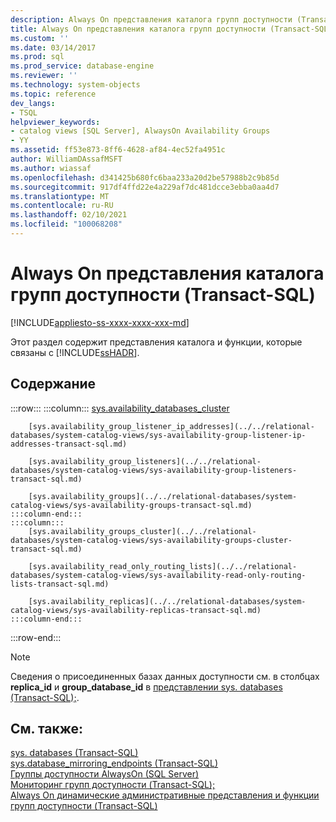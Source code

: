 ```yaml
---
description: Always On представления каталога групп доступности (Transact-SQL)
title: Always On представления каталога групп доступности (Transact-SQL) | Документация Майкрософт
ms.custom: ''
ms.date: 03/14/2017
ms.prod: sql
ms.prod_service: database-engine
ms.reviewer: ''
ms.technology: system-objects
ms.topic: reference
dev_langs:
- TSQL
helpviewer_keywords:
- catalog views [SQL Server], AlwaysOn Availability Groups
- YY
ms.assetid: ff53e873-8ff6-4628-af84-4ec52fa4951c
author: WilliamDAssafMSFT
ms.author: wiassaf
ms.openlocfilehash: d341425b680fc6baa233a20d2be57988b2c9b85d
ms.sourcegitcommit: 917df4ffd22e4a229af7dc481dcce3ebba0aa4d7
ms.translationtype: MT
ms.contentlocale: ru-RU
ms.lasthandoff: 02/10/2021
ms.locfileid: "100068208"
---
```

# <a name="always-on-availability-groups-catalog-views-transact-sql"></a>Always On представления каталога групп доступности (Transact-SQL)
[!INCLUDE[appliesto-ss-xxxx-xxxx-xxx-md](../../includes/appliesto-ss-xxxx-xxxx-xxx-md.md)]

  Этот раздел содержит представления каталога и функции, которые связаны с [!INCLUDE[ssHADR](../../includes/sshadr-md.md)].  
  
## <a name="in-this-section"></a>Содержание  

:::row:::
    :::column:::
        [sys.availability_databases_cluster](../../relational-databases/system-catalog-views/sys-availability-databases-cluster-transact-sql.md)

        [sys.availability_group_listener_ip_addresses](../../relational-databases/system-catalog-views/sys-availability-group-listener-ip-addresses-transact-sql.md)

        [sys.availability_group_listeners](../../relational-databases/system-catalog-views/sys-availability-group-listeners-transact-sql.md)

        [sys.availability_groups](../../relational-databases/system-catalog-views/sys-availability-groups-transact-sql.md)
    :::column-end:::
    :::column:::
        [sys.availability_groups_cluster](../../relational-databases/system-catalog-views/sys-availability-groups-cluster-transact-sql.md)

        [sys.availability_read_only_routing_lists](../../relational-databases/system-catalog-views/sys-availability-read-only-routing-lists-transact-sql.md)

        [sys.availability_replicas](../../relational-databases/system-catalog-views/sys-availability-replicas-transact-sql.md)
    :::column-end:::
:::row-end:::
  
> [!NOTE]  
> Сведения о присоединенных базах данных доступности см. в столбцах **replica_id** и **group_database_id** в [представлении sys. databases (Transact-SQL);](../../relational-databases/system-catalog-views/sys-databases-transact-sql.md).  
  
## <a name="see-also"></a>См. также:  
 [sys. databases (Transact-SQL)](sys-databases-transact-sql.md)   
 [sys.database_mirroring_endpoints (Transact-SQL)](sys-database-mirroring-endpoints-transact-sql.md)   
 [Группы доступности AlwaysOn (SQL Server)](../../database-engine/availability-groups/windows/always-on-availability-groups-sql-server.md)   
 [Мониторинг групп доступности (Transact-SQL);](../../database-engine/availability-groups/windows/monitor-availability-groups-transact-sql.md)   
 [Always On динамические административные представления и функции групп доступности (Transact-SQL)](../system-dynamic-management-views/always-on-availability-groups-dynamic-management-views-functions.md)  
  
  
